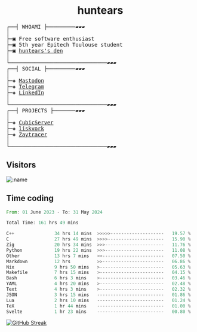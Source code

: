 <h1 align="center">
huntears
</h1>
<!-- <p align="center">
<img src=https://huntears.com/img/pfp.webp width=30%/>
</p>
<style>
img {
    border-radius: 50%;
}
</style> -->
<pre>
┌──┤ WHOAMI ├─────────▰▰▰
│
├─▣ Free software enthusiast
├─▣ 5th year Epitech Toulouse student
├─▣ <a href="https://huntears.com/">huntears's den</a>
│
└───────────────────────────────▰▰▰
┌──┤ SOCIAL ├─────────▰▰▰
│
├─◈ <a href="https://fosstodon.org/@huntears">Mastodon</a>
├─◈ <a href="https://t.me/huntears">Telegram</a>
├─◈ <a href="https://www.linkedin.com/in/alexandre-flion">LinkedIn</a>
│
└───────────────────────────────▰▰▰
┌──┤ PROJECTS ├───────▰▰▰
│
├─◈ <a href="https://github.com/CubicMC/cubic-server">CubicServer</a>
├─◈ <a href="https://github.com/Epitech/B-AIA-500_liskvork">liskvork</a>
├─◈ <a href="https://github.com/Miou-zora/Zaytracer">Zaytracer</a>
│
└───────────────────────────────▰▰▰
</pre>

## Visitors

![:name](https://count.getloli.com/get/@huntears?theme=rule34)

## Time coding

<!--START_SECTION:wakatime-->

```rust
From: 01 June 2023 - To: 31 May 2024

Total Time: 161 hrs 49 mins

C++               34 hrs 14 mins  >>>>>--------------------   19.57 %
C                 27 hrs 49 mins  >>>>---------------------   15.90 %
Zig               20 hrs 34 mins  >>>----------------------   11.76 %
Python            19 hrs 22 mins  >>>----------------------   11.08 %
Other             13 hrs 7 mins   >>-----------------------   07.50 %
Markdown          12 hrs          >>-----------------------   06.86 %
Nix               9 hrs 50 mins   >------------------------   05.63 %
Makefile          7 hrs 15 mins   >------------------------   04.15 %
Bash              6 hrs 3 mins    >------------------------   03.46 %
YAML              4 hrs 20 mins   >------------------------   02.48 %
Text              4 hrs 3 mins    >------------------------   02.32 %
JSON              3 hrs 15 mins   -------------------------   01.86 %
Lua               2 hrs 10 mins   -------------------------   01.24 %
TeX               1 hr 44 mins    -------------------------   01.00 %
Svelte            1 hr 23 mins    -------------------------   00.80 %
```

<!--END_SECTION:wakatime-->

[![GitHub Streak](https://streak-stats.demolab.com?user=huntears)](https://git.io/streak-stats)

